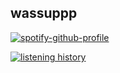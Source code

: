 ## wassuppp

[![spotify-github-profile](https://spotify-github-profile.kittinanx.com/api/view?uid=jxtlhogsrcnulhuq3l5uciogi&cover_image=true&theme=natemoo-re&show_offline=false&background_color=121212&interchange=false&bar_color=53b14f&bar_color_cover=true)](https://spotify-github-profile.kittinanx.com/api/view?uid=jxtlhogsrcnulhuq3l5uciogi&redirect=true)

[![listening history](https://imagelfm.art/image/v2/0D838129)](https://imagelfm.art/image/v2/0D838129)

<!--
**kyhrii/kyhrii** is a ✨ _special_ ✨ repository because its `README.md` (this file) appears on your GitHub profile.

Here are some ideas to get you started:

- 🔭 I’m currently working on ...
- 🌱 I’m currently learning ...
- 👯 I’m looking to collaborate on ...
- 🤔 I’m looking for help with ...
- 💬 Ask me about ...
- 📫 How to reach me: ...
- 😄 Pronouns: ...
- ⚡ Fun fact: ...
-->
